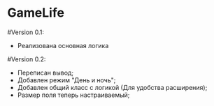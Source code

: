 # GameLife

#Version 0.1:
- Реализована основная логика

#Version 0.2:
- Переписан вывод;
- Добавлен режим "День и ночь";
- Добавлен общий класс с логикой (Для удобства расширения);
- Размер поля теперь настраиваемый;
